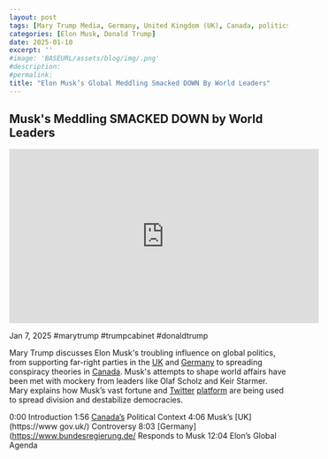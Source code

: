 ```yaml
---
layout: post
tags: [Mary Trump Media, Germany, United Kingdom (UK), Canada, politics]
categories: [Elon Musk, Donald Trump]
date: 2025-01-10
excerpt: ''
#image: 'BASEURL/assets/blog/img/.png'
#description:
#permalink:
title: "Elon Musk’s Global Meddling Smacked DOWN By World Leaders"
---
```



## Musk's Meddling SMACKED DOWN by World Leaders

<iframe width="560" height="315" src="https://www.youtube.com/embed/sUERMhbpyQI?si=qGIdyraqEJG2oHSc" title="YouTube video player" frameborder="0" allow="accelerometer; autoplay; clipboard-write; encrypted-media; gyroscope; picture-in-picture; web-share" referrerpolicy="strict-origin-when-cross-origin" allowfullscreen></iframe>

Jan 7, 2025  #marytrump #trumpcabinet #donaldtrump

Mary Trump discusses Elon Musk's troubling influence on global politics, from supporting far-right parties in the [UK](https://www.gov.uk/) and [Germany](https://www.bundesregierung.de/) to spreading conspiracy theories in [Canada](https://www.canada.ca/). Musk's attempts to shape world affairs have been met with mockery from leaders like Olaf Scholz and Keir Starmer. Mary explains how Musk’s vast fortune and [Twitter](https://x.com/) [platform](https://twitter.com/) are being used to spread division and destabilize democracies.

0:00 Introduction
1:56 [Canada’s](https://www.canada.ca/) Political Context
4:06 Musk’s [UK](https://www gov.uk/) Controversy
8:03 [Germany](https://www.bundesregierung.de/ Responds to Musk
12:04 Elon’s Global Agenda

